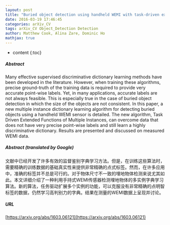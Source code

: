 ```yaml
---
layout: post
title: "Buried object detection using handheld WEMI with task-driven extended functions of multiple instances"
date: 2016-03-19 17:46:45
categories: arXiv_CV
tags: arXiv_CV Object_Detection Detection
author: Matthew Cook, Alina Zare, Dominic Ho
mathjax: true
---
```


* content
{:toc}

##### Abstract
Many effective supervised discriminative dictionary learning methods have been developed in the literature. However, when training these algorithms, precise ground-truth of the training data is required to provide very accurate point-wise labels. Yet, in many applications, accurate labels are not always feasible. This is especially true in the case of buried object detection in which the size of the objects are not consistent. In this paper, a new multiple instance dictionary learning algorithm for detecting buried objects using a handheld WEMI sensor is detailed. The new algorithm, Task Driven Extended Functions of Multiple Instances, can overcome data that does not have very precise point-wise labels and still learn a highly discriminative dictionary. Results are presented and discussed on measured WEMI data.

##### Abstract (translated by Google)
文献中已经开发了许多有效的监督鉴别字典学习方法。但是，在训练这些算法时，需要精确的训练数据的基础真实性来提供非常精确的点式标签。然而，在许多应用中，准确的标签并不总是可行的。对于物体尺寸不一致的埋地物体检测来说尤其如此。本文详细介绍了一种利用手持式WEMI传感器检测埋地物体的多实例字典学习算法。新的算法，任务驱动扩展多个实例的功能，可以克服没有非常精确的点明智标签的数据，仍然学习高判别力的字典。结果在测量的WEMI数据上呈现并讨论。

##### URL
[https://arxiv.org/abs/1603.06121](https://arxiv.org/abs/1603.06121)

